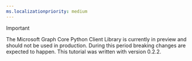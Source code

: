 ```yaml
---
ms.localizationpriority: medium
---
```


<!-- markdownlint-disable MD041 -->

> [!IMPORTANT]
> The Microsoft Graph Core Python Client Library is currently in preview and should not be used in production. During this period breaking changes are expected to happen. This tutorial was written with version 0.2.2.
